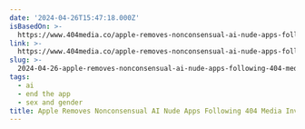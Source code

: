 ```yaml
---
date: '2024-04-26T15:47:18.000Z'
isBasedOn: >-
  https://www.404media.co/apple-removes-nonconsensual-ai-nude-apps-following-404-media-investigation/
link: >-
  https://www.404media.co/apple-removes-nonconsensual-ai-nude-apps-following-404-media-investigation/
slug: >-
  2024-04-26-apple-removes-nonconsensual-ai-nude-apps-following-404-media-investigation
tags:
  - ai
  - end the app
  - sex and gender
title: Apple Removes Nonconsensual AI Nude Apps Following 404 Media Investigation
---
```


